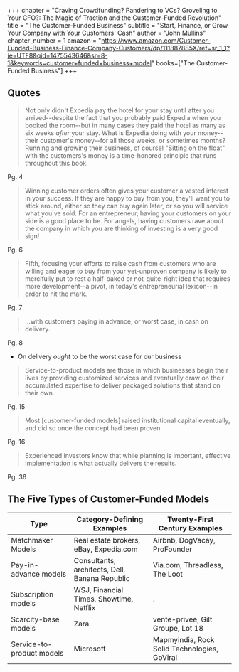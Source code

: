 +++
chapter = "Craving Crowdfunding? Pandering to VCs? Groveling to Your CFO?: The Magic of Traction and the Customer-Funded Revolution"
title = "The Customer-Funded Business"
subtitle = "Start, Finance, or Grow Your Company with Your Customers' Cash"
author = "John Mullins"
chapter_number = 1
amazon = "https://www.amazon.com/Customer-Funded-Business-Finance-Company-Customers/dp/111887885X/ref=sr_1_1?ie=UTF8&qid=1475543646&sr=8-1&keywords=customer+funded+business+model"
books=["The Customer-Funded Business"]
+++ 

## Quotes

> Not only didn't Expedia pay the hotel for your stay until after you arrived--despite the fact that you probably paid Expedia when you booked the room--but in many cases they paid the hotel as many as six weeks _after_ your stay. What is Expedia doing with your money--their customer's money--for all those weeks, or sometimes months? Running and growing their business, of course! "Sitting on the float" with the customers's money is a time-honored principle that runs throughout this book.
  
Pg. 4
> Winning customer orders often gives your customer a vested interest in your success. If they are happy to buy from you, they'll want you to stick around, either so they can buy again later, or so you will service what you've sold. For an entrepreneur, having your customers on your side is a good place to be. For angels, having customers rave about the company in which you are thinking of investing is a very good sign!
  
Pg. 6
> Fifth, focusing your efforts to raise cash from customers who are willing and eager to buy from your yet-unproven company is likely to mercifully put to rest a half-baked or not-quite-right idea that requires more development--a pivot, in today's entrepreneurial lexicon--in order to hit the mark.
  
Pg. 7

> ...with customers paying in advance, or worst case, in cash on delivery.
  
Pg. 8
- On delivery _ought_ to be the worst case for our business

> Service-to-product models are those in which businesses begin their lives by providing customized services and eventually draw on their accumulated expertise to deliver packaged solutions that stand on their own.
  
Pg. 15 

> Most [customer-funded models] raised institutional capital eventually, and did so once the concept had been proven.
  
Pg. 16
> Experienced investors know that while planning is important, effective implementation is what actually delivers the results.
  
Pg. 36

## The Five Types of Customer-Funded Models

Type | Category-Defining Examples | Twenty-First Century Examples
---|---|---
Matchmaker Models | Real estate brokers, eBay, Expedia.com | Airbnb, DogVacay, ProFounder
Pay-in-advance models | Consultants, architects, Dell, Banana Republic | Via.com, Threadless, The Loot
Subscription models | WSJ, Financial Times, Showtime, Netflix | .
Scarcity-base models | Zara | vente-privee, Gilt Groupe, Lot 18
Service-to-product models | Microsoft | Mapmyindia, Rock Solid Technologies, GoViral
